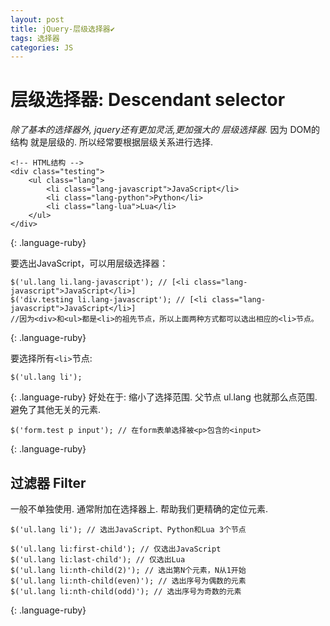```yaml
---
layout: post
title: jQuery-层级选择器✔︎
tags: 选择器
categories: JS
---
```



# 层级选择器: Descendant selector
*除了基本的选择器外, jquery还有更加灵活,更加强大的 层级选择器.*
因为 DOM的结构 就是层级的. 所以经常要根据层级关系进行选择.

~~~
<!-- HTML结构 -->
<div class="testing">
    <ul class="lang">
        <li class="lang-javascript">JavaScript</li>
        <li class="lang-python">Python</li>
        <li class="lang-lua">Lua</li>
    </ul>
</div>
~~~
{: .language-ruby}


要选出JavaScript，可以用层级选择器：
~~~
$('ul.lang li.lang-javascript'); // [<li class="lang-javascript">JavaScript</li>]
$('div.testing li.lang-javascript'); // [<li class="lang-javascript">JavaScript</li>]
//因为<div>和<ul>都是<li>的祖先节点，所以上面两种方式都可以选出相应的<li>节点。
~~~
{: .language-ruby}


要选择所有`<li>`节点:
~~~
$('ul.lang li');
~~~
{: .language-ruby}
好处在于: 缩小了选择范围. 父节点 ul.lang 也就那么点范围. 避免了其他无关的元素.

~~~
$('form.test p input'); // 在form表单选择被<p>包含的<input>
~~~
{: .language-ruby}











## 过滤器 Filter
一般不单独使用. 通常附加在选择器上. 帮助我们更精确的定位元素.

~~~
$('ul.lang li'); // 选出JavaScript、Python和Lua 3个节点

$('ul.lang li:first-child'); // 仅选出JavaScript
$('ul.lang li:last-child'); // 仅选出Lua
$('ul.lang li:nth-child(2)'); // 选出第N个元素，N从1开始
$('ul.lang li:nth-child(even)'); // 选出序号为偶数的元素
$('ul.lang li:nth-child(odd)'); // 选出序号为奇数的元素
~~~
{: .language-ruby}




